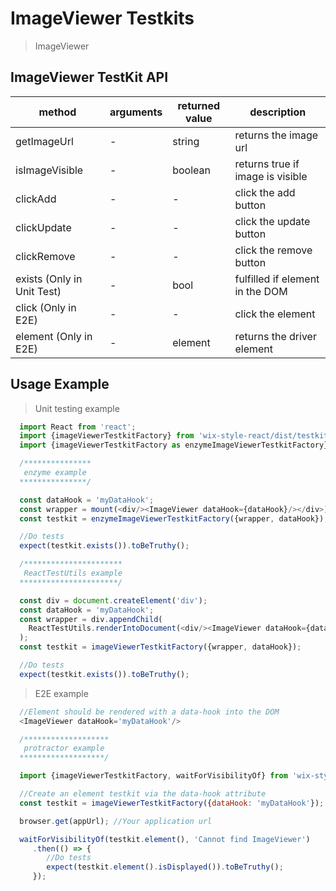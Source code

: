 # ImageViewer Testkits

> ImageViewer

## ImageViewer TestKit API

| method | arguments | returned value | description |
|--------|-----------|----------------|-------------|
| getImageUrl | - | string | returns the image url |
| isImageVisible | - | boolean | returns true if image is visible |
| clickAdd | - | - | click the add button |
| clickUpdate | - | - | click the update button |
| clickRemove | - | - | click the remove button |
| exists (Only in Unit Test) | - | bool | fulfilled if element in the DOM |
| click (Only in E2E) | - | - | click the element |
| element (Only in E2E) | - | element | returns the driver element |

## Usage Example

> Unit testing example

```javascript
  import React from 'react';
  import {imageViewerTestkitFactory} from 'wix-style-react/dist/testkit';
  import {imageViewerTestkitFactory as enzymeImageViewerTestkitFactory} from 'wix-style-react/dist/testkit/enzyme';

  /***************
   enzyme example
  ***************/

  const dataHook = 'myDataHook';
  const wrapper = mount(<div/><ImageViewer dataHook={dataHook}/></div>);
  const testkit = enzymeImageViewerTestkitFactory({wrapper, dataHook});

  //Do tests
  expect(testkit.exists()).toBeTruthy();

  /**********************
   ReactTestUtils example
  **********************/

  const div = document.createElement('div');
  const dataHook = 'myDataHook';
  const wrapper = div.appendChild(
    ReactTestUtils.renderIntoDocument(<div/><ImageViewer dataHook={dataHook}/></div>, {dataHook})
  );
  const testkit = imageViewerTestkitFactory({wrapper, dataHook});

  //Do tests
  expect(testkit.exists()).toBeTruthy();
```
> E2E example

```javascript
  //Element should be rendered with a data-hook into the DOM
  <ImageViewer dataHook='myDataHook'/>

  /*******************
   protractor example
  *******************/

  import {imageViewerTestkitFactory, waitForVisibilityOf} from 'wix-style-react/dist/testkit/protractor';

  //Create an element testkit via the data-hook attribute
  const testkit = imageViewerTestkitFactory({dataHook: 'myDataHook'});

  browser.get(appUrl); //Your application url

  waitForVisibilityOf(testkit.element(), 'Cannot find ImageViewer')
     .then(() => {
        //Do tests
        expect(testkit.element().isDisplayed()).toBeTruthy();
     });
```
